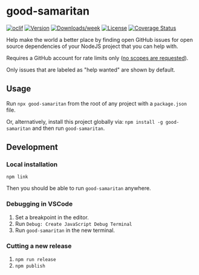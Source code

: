 # good-samaritan

[![oclif](https://img.shields.io/badge/cli-oclif-brightgreen.svg)](https://oclif.io)
[![Version](https://img.shields.io/npm/v/good-samaritan.svg)](https://npmjs.org/package/good-samaritan)
[![Downloads/week](https://img.shields.io/npm/dw/good-samaritan.svg)](https://npmjs.org/package/good-samaritan)
[![License](https://img.shields.io/npm/l/good-samaritan.svg)](https://github.com/stdavis/good-samaritan/blob/main/package.json)
[![Coverage Status](https://coveralls.io/repos/github/stdavis/good-samaritan/badge.svg?branch=main)](https://coveralls.io/github/stdavis/good-samaritan?branch=main)

Help make the world a better place by finding open GitHub issues for open source dependencies of your NodeJS project that you can help with.

Requires a GitHub account for rate limits only ([no scopes are requested](src/authentication.js)).

Only issues that are labeled as "help wanted" are shown by default.

## Usage

Run `npx good-samaritan` from the root of any project with a `package.json` file.

Or, alternatively, install this project globally via: `npm install -g good-samaritan` and then run `good-samaritan`.

## Development

### Local installation

`npm link`

Then you should be able to run `good-samaritan` anywhere.

### Debugging in VSCode

1. Set a breakpoint in the editor.
1. Run `Debug: Create JavaScript Debug Terminal`
1. Run `good-samaritan` in the new terminal.

### Cutting a new release

1. `npm run release`
1. `npm publish`
